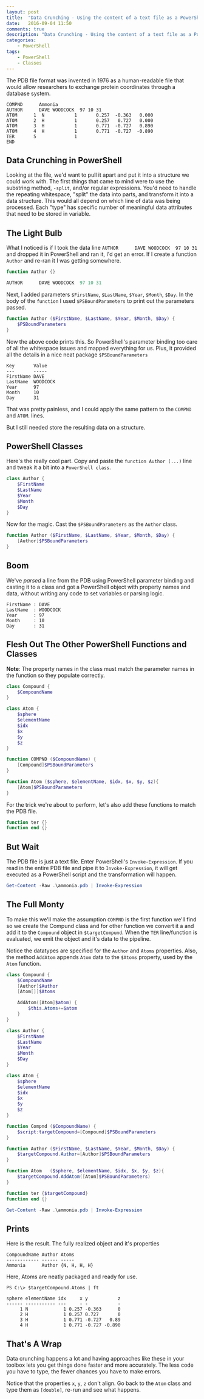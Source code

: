 ```yaml
---
layout: post
title:  "Data Crunching - Using the content of a text file as a PowerShell DSL"
date:   2016-09-04 11:50
comments: true
description: "Data Crunching - Using the content of a text file as a PowerShell DSL."
categories: 
    - PowerShell
tags: 
    - PowerShell
    - Classes
---
```


The PDB file format was invented in 1976 as a human-readable file that would allow researchers to exchange protein coordinates through a database system.

```
COMPND      Ammonia
AUTHOR      DAVE WOODCOCK  97 10 31
ATOM      1  N           1       0.257  -0.363   0.000
ATOM      2  H           1       0.257   0.727   0.000
ATOM      3  H           1       0.771  -0.727   0.890
ATOM      4  H           1       0.771  -0.727  -0.890
TER       5              1
END
```

## Data Crunching in PowerShell
Looking at the file, we'd want to pull it apart and put it into a structure we could work with. The first things that came to mind were to use the substring method, `-split`, and/or regular expressions. You'd need to handle the repeating whitespace, "split" the data into parts, and transform it into a data structure. This would all depend on which line of data was being processed. Each "type" has specific number of meaningful data attributes that need to be stored in variable.  

## The Light Bulb
What I noticed is if I took the data line `AUTHOR      DAVE WOODCOCK  97 10 31` and dropped it in PowerShell and ran it, I'd get an error. If I create a function `Author` and re-ran it I was getting somewhere.

```PowerShell
function Author {}

AUTHOR      DAVE WOODCOCK  97 10 31
```

Next, I added parameters `$FirstName`, `$LastName`, `$Year`, `$Month`, `$Day`. In the body of the `function` I used `$PSBoundParameters` to print out the parameters passed.

```powershell
function Author ($FirstName, $LastName, $Year, $Month, $Day) {
    $PSBoundParameters
}
```

Now the above code prints this. So PowerShell's parameter binding too care of all the whitespace issues and mapped everything for us. Plus, it provided all the details in a nice neat package `$PSBoundParameters` 

```
Key       Value   
---       -----   
FirstName DAVE    
LastName  WOODCOCK
Year      97      
Month     10      
Day       31      
```

That was pretty painless, and I could apply the same pattern to the `COMPND` and `ATOM`. lines.

But I still needed store the resulting data on a structure.

## PowerShell Classes

Here's the really cool part. Copy and paste the `function Author (...)` line and tweak it a bit into a `PowerShell class`.

```powershell
class Author {
    $FirstName
    $LastName
    $Year
    $Month
    $Day
}
```

Now for the magic. Cast the `$PSBoundParameters` as the `Author` class.

```powershell
function Author ($FirstName, $LastName, $Year, $Month, $Day) {
    [Author]$PSBoundParameters
}
```

## Boom
We've *parsed* a line from the PDB using PowerShell parameter binding and casting it to a class and got a PowerShell object with property names and data, without writing any code to set variables or parsing logic.

```
FirstName : DAVE
LastName  : WOODCOCK
Year      : 97
Month     : 10
Day       : 31
```

## Flesh Out The Other PowerShell Functions and Classes
**Note**: The property names in the class must match the parameter names in the function so they populate correctly. 

```powershell
class Compound {
    $CompoundName
}

class Atom {
    $sphere
    $elementName
    $idx
    $x
    $y
    $z
}

function COMPND ($CompoundName) {
    [Compound]$PSBoundParameters
}

function Atom ($sphere, $elementName, $idx, $x, $y, $z){
    [Atom]$PSBoundParameters
}
```

For the trick we're about to perform, let's also add these functions to match the PDB file.

```powershell
function ter {}
function end {}
```

## But Wait
The PDB file is just a text file. Enter PowerShell's `Invoke-Expression`. If you read in the entire PDB file and pipe it to `Invoke-Expression`, it will get executed as a PowerShell script and the transformation will happen.

```powershell
Get-Content -Raw .\ammonia.pdb | Invoke-Expression
```

## The Full Monty
To make this we'll make the assumption `COMPND` is the first function we'll find so we create the Compund class and for other function we convert it a and add it to the `Compound` object in `$targetCompund`. When the `TER` line/function is evaluated, we emit the object and it's data to the pipeline.

Notice the datatypes are specified for the `Author` and `Atoms` properties. Also, the method `AddAtom` appends `Atom` data to the `$Atoms` property, used by the `Atom` function.  

```powershell
class Compound {
    $CompoundName
    [Author]$Author
    [Atom[]]$Atoms

    AddAtom([Atom]$atom) {
        $this.Atoms+=$atom
    }
}

class Author {
    $FirstName
    $LastName
    $Year
    $Month
    $Day
}

class Atom {
    $sphere
    $elementName
    $idx
    $x
    $y
    $z
}

function Compnd ($CompoundName) {
    $script:targetCompound=[Compound]$PSBoundParameters
}

function Author ($FirstName, $LastName, $Year, $Month, $Day) {
    $targetCompound.Author=[Author]$PSBoundParameters 
}

function Atom   ($sphere, $elementName, $idx, $x, $y, $z){
    $targetCompound.AddAtom([Atom]$PSBoundParameters)
}

function ter {$targetCompound}
function end {}

Get-Content -Raw .\ammonia.pdb | Invoke-Expression
```

## Prints

Here is the result. The fully realized object and it's properties

```
CompoundName Author Atoms       
------------ ------ -----       
Ammonia      Author {N, H, H, H}
```

Here, Atoms are neatly packaged and ready for use.

```
PS C:\> $targetCompound.Atoms | ft

sphere elementName idx     x y           z
------ ----------- ---     - -           -
     1 N             1 0.257 -0.363      0
     2 H             1 0.257 0.727       0
     3 H             1 0.771 -0.727   0.89
     4 H             1 0.771 -0.727 -0.890
```

## That's A Wrap
Data crunching happens a lot and having approaches like these in your toolbox lets you get things done faster and more accurately. The less code you have to type, the fewer chances you have to make errors.

Notice that the properties `x`, `y`, `z` don't align. Go back to the `Atom` class and type them as `[double]`, re-run and see what happens.   